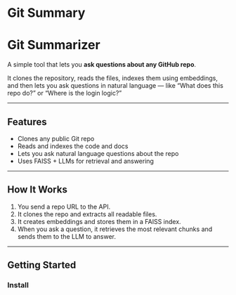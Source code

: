﻿# Git Summary
# Git Summarizer 

A simple tool that lets you **ask questions about any GitHub repo**.

It clones the repository, reads the files, indexes them using embeddings, and then lets you ask questions in natural language — like “What does this repo do?” or “Where is the login logic?”

---

## Features

- Clones any public Git repo
- Reads and indexes the code and docs
- Lets you ask natural language questions about the repo
- Uses FAISS + LLMs for retrieval and answering

---

## How It Works

1. You send a repo URL to the API.
2. It clones the repo and extracts all readable files.
3. It creates embeddings and stores them in a FAISS index.
4. When you ask a question, it retrieves the most relevant chunks and sends them to the LLM to answer.

---

## Getting Started

### Install


